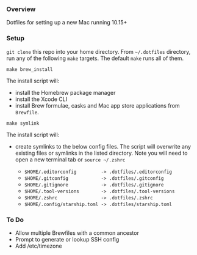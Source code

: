 ### Overview

Dotfiles for setting up a new Mac running 10.15+

### Setup

`git clone` this repo into your home directory. From `~/.dotfiles` directory, run any of the following `make` targets. The default `make` runs all of them.

`make brew_install`

The install script will:

* install the Homebrew package manager
* install the Xcode CLI
* install Brew formulae, casks and Mac app store applications from `Brewfile`.

`make symlink`

The install script will:

* create symlinks to the below config files. The script will overwrite any existing files or symlinks in the listed directory. Note you will need to open a new terminal tab or `source ~/.zshrc`

  * `$HOME/.editorconfig         -> .dotfiles/.editorconfig`
  * `$HOME/.gitconfig            -> .dotfiles/.gitconfig`
  * `$HOME/.gitignore            -> .dotfiles/.gitignore`
  * `$HOME/.tool-versions        -> .dotfiles/.tool-versions`
  * `$HOME/.zshrc                -> .dotfiles/.zshrc`
  * `$HOME/.config/starship.toml -> .dotfiles/starship.toml`

### To Do

* Allow multiple Brewfiles with a common ancestor
* Prompt to generate or lookup SSH config
* Add /etc/timezone
